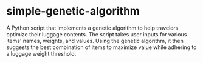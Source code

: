 # simple-genetic-algorithm
A Python script that implements a genetic algorithm to help travelers optimize their luggage contents. The script takes user inputs for various items' names, weights, and values. Using the genetic algorithm, it then suggests the best combination of items to maximize value while adhering to a luggage weight threshold.
